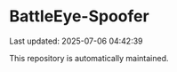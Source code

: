 # BattleEye-Spoofer

Last updated: 2025-07-06 04:42:39

This repository is automatically maintained.
